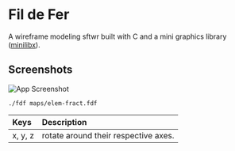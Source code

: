 
# Fil de Fer

A wireframe modeling sftwr built with C and a mini graphics library ([minilibx](https://github.com/42Paris/minilibx-linux)).


## Screenshots

![App Screenshot](https://github.com/resherra/FildeFer/blob/master/Screen%20Shot%202024-04-27%20at%206.15.51%20PM.png)



```
./fdf maps/elem-fract.fdf
```


| Keys      | Description                          |
| :-------- | :-------------------------           |
| x, y, z   | rotate around their respective axes. |
